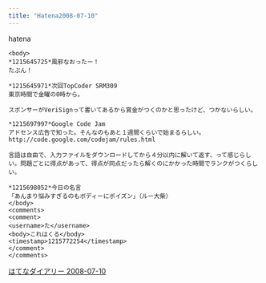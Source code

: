 ```yaml
---
title: "Hatena2008-07-10"
---
```


hatena

```
<body>
*1215645725*風邪なおったー！
たぶん！

*1215645971*次回TopCoder SRM309
東京時間で金曜の0時から。

スポンサーがVeriSignって書いてあるから賞金がつくのかと思ったけど、つかないらしい。

*1215697997*Google Code Jam
アドセンス広告で知った。そんなのもあと１週間くらいで始まるらしい。
http://code.google.com/codejam/rules.html

言語は自由で、入力ファイルをダウンロードしてから４分以内に解いて返す、って感じらしい。問題ごとに得点があって、得点が同点だったら解くのにかかった時間でランクがつくらしい。

*1215698052*今日の名言
「あんまり悩みすぎるのもボディーにポイズン」（ルー大柴）
</body>
<comments>
<comment>
<username>た</username>
<body>これはくる</body>
<timestamp>1215772254</timestamp>
</comment>
</comments>
```


[はてなダイアリー 2008-07-10](https://nishiohirokazu.hatenadiary.org/archive/2008/07/10)